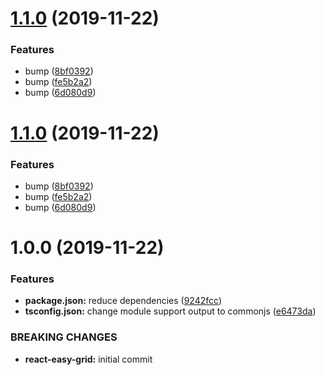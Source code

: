 # [1.1.0](https://github.com/jerolan/react-anatomy/compare/v1.0.0...v1.1.0) (2019-11-22)

### Features

- bump ([8bf0392](https://github.com/jerolan/react-anatomy/commit/8bf0392))
- bump ([fe5b2a2](https://github.com/jerolan/react-anatomy/commit/fe5b2a2))
- bump ([6d080d9](https://github.com/jerolan/react-anatomy/commit/6d080d9))

# [1.1.0](https://github.com/jerolan/react-anatomy/compare/v1.0.0...v1.1.0) (2019-11-22)

### Features

- bump ([8bf0392](https://github.com/jerolan/react-anatomy/commit/8bf0392))
- bump ([fe5b2a2](https://github.com/jerolan/react-anatomy/commit/fe5b2a2))
- bump ([6d080d9](https://github.com/jerolan/react-anatomy/commit/6d080d9))

# 1.0.0 (2019-11-22)

### Features

- **package.json:** reduce dependencies ([9242fcc](https://github.com/jerolan/react-anatomy/commit/9242fcc))
- **tsconfig.json:** change module support output to commonjs ([e6473da](https://github.com/jerolan/react-anatomy/commit/e6473da))

### BREAKING CHANGES

- **react-easy-grid:** initial commit
